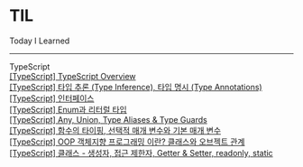 # TIL
Today I Learned

---

TypeScript  
[[TypeScript] TypeScript Overview](https://github.com/jaeyeon23/TIL/blob/master/TypeScript/%5BTypeScript%5D%20TypeScript%20Overview/%5BTypeScript%5D%20TypeScript%20Overview.md)  
[[TypeScript] 타입 추론 (Type Inference), 타입 명시 (Type Annotations)](https://github.com/jaeyeon23/TIL/blob/master/TypeScript/%5BTypeScript%5D%20%ED%83%80%EC%9E%85%20%EC%B6%94%EB%A1%A0%20(Type%20Inference)%2C%20%ED%83%80%EC%9E%85%20%EB%AA%85%EC%8B%9C%20(Type%20Annotations)/%5BTypeScript%5D%20%ED%83%80%EC%9E%85%20%EC%B6%94%EB%A1%A0%20(Type%20Inference)%2C%20%ED%83%80%EC%9E%85%20%EB%AA%85%EC%8B%9C%20(Type%20Annotations).md)  
[[TypeScript] 인터페이스](https://github.com/jaeyeon23/TIL/blob/master/TypeScript/%5BTypeScript%5D%20%EC%9D%B8%ED%84%B0%ED%8E%98%EC%9D%B4%EC%8A%A4/%5BTypeScript%5D%20%EC%9D%B8%ED%84%B0%ED%8E%98%EC%9D%B4%EC%8A%A4.md)  
[[TypeScript] Enum과 리터럴 타입](https://github.com/jaeyeon23/TIL/blob/master/TypeScript/%5BTypeScript%5D%20Enum%EA%B3%BC%20%EB%A6%AC%ED%84%B0%EB%9F%B4%20%ED%83%80%EC%9E%85/%5BTypeScript%5D%20Enum%EA%B3%BC%20%EB%A6%AC%ED%84%B0%EB%9F%B4%20%ED%83%80%EC%9E%85.md)  
[[TypeScript] Any, Union, Type Aliases & Type Guards](https://github.com/jaeyeon23/TIL/blob/master/TypeScript/%5BTypeScript%5D%20Any%2C%20Union%2C%20Type%20Aliases%20%26%20Type%20Guards/%5BTypeScript%5D%20Any%2C%20Union%2C%20Type%20Aliases%20%26%20Type%20Guards.md)  
[[TypeScript] 함수의 타이핑, 선택적 매개 변수와 기본 매개 변수](https://github.com/jaeyeon23/TIL/blob/master/TypeScript/%5BTypeScript%5D%20%ED%95%A8%EC%88%98%EC%9D%98%20%ED%83%80%EC%9D%B4%ED%95%91%2C%20%EC%84%A0%ED%83%9D%EC%A0%81%20%EB%A7%A4%EA%B0%9C%20%EB%B3%80%EC%88%98%EC%99%80%20%EA%B8%B0%EB%B3%B8%20%EB%A7%A4%EA%B0%9C%20%EB%B3%80%EC%88%98/%5BTypeScript%5D%20%ED%95%A8%EC%88%98%EC%9D%98%20%ED%83%80%EC%9D%B4%ED%95%91%2C%20%EC%84%A0%ED%83%9D%EC%A0%81%20%EB%A7%A4%EA%B0%9C%20%EB%B3%80%EC%88%98%EC%99%80%20%EA%B8%B0%EB%B3%B8%20%EB%A7%A4%EA%B0%9C%20%EB%B3%80%EC%88%98.md)  
[[TypeScript] OOP 객체지향 프로그래밍 이란? 클래스와 오브젝트 관계](https://github.com/jaeyeon23/TIL/blob/master/TypeScript/%5BTypeScript%5D%20OOP%20%EA%B0%9D%EC%B2%B4%EC%A7%80%ED%96%A5%20%ED%94%84%EB%A1%9C%EA%B7%B8%EB%9E%98%EB%B0%8D%20%EC%9D%B4%EB%9E%80%3F%20%ED%81%B4%EB%9E%98%EC%8A%A4%EC%99%80%20%EC%98%A4%EB%B8%8C%EC%A0%9D%ED%8A%B8%20%EA%B4%80%EA%B3%84/%5BTypeScript%5D%20OOP%20%EA%B0%9D%EC%B2%B4%EC%A7%80%ED%96%A5%20%ED%94%84%EB%A1%9C%EA%B7%B8%EB%9E%98%EB%B0%8D%20%EC%9D%B4%EB%9E%80%3F%20%ED%81%B4%EB%9E%98%EC%8A%A4%EC%99%80%20%EC%98%A4%EB%B8%8C%EC%A0%9D%ED%8A%B8%20%EA%B4%80%EA%B3%84.md)  
[[TypeScript] 클래스 - 생성자, 접근 제한자, Getter & Setter, readonly, static](https://github.com/jaeyeon23/TIL/blob/master/TypeScript/%5BTypeScript%5D%20%ED%81%B4%EB%9E%98%EC%8A%A4%20-%20%EC%83%9D%EC%84%B1%EC%9E%90%2C%20%EC%A0%91%EA%B7%BC%20%EC%A0%9C%ED%95%9C%EC%9E%90%2C%20Getter%20%26%20Setter%2C%20readonly%2C%20static/%5BTypeScript%5D%20%ED%81%B4%EB%9E%98%EC%8A%A4%20-%20%EC%83%9D%EC%84%B1%EC%9E%90%2C%20%EC%A0%91%EA%B7%BC%20%EC%A0%9C%ED%95%9C%EC%9E%90%2C%20Getter%20%26%20Setter%2C%20readonly%2C%20static.md)
